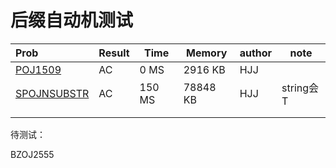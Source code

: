 # 后缀自动机测试

| Prob                                                     | Result | Time   | Memory   | author | note      |
| :------------------------------------------------------- | :----- | ------ | -------- | ------ | --------- |
| [POJ1509](<http://poj.org/problem?id=1509>)              | AC     | 0 MS   | 2916 KB  | HJJ    |           |
| [SPOJNSUBSTR](<https://vjudge.net/problem/SPOJ-NSUBSTR>) | AC     | 150 MS | 78848 KB | HJJ    | string会T |
|                                                          |        |        |          |        |           |
|                                                          |        |        |          |        |           |

待测试：

BZOJ2555





